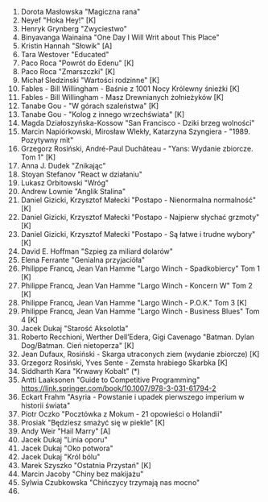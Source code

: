 1. Dorota Masłowska "Magiczna rana"
2. Neyef "Hoka Hey!" [K]
3. Henryk Grynberg "Zwyciestwo"
4. Binyavanga Wainaina "One Day I Will Writ about This Place"
5. Kristin Hannah "Słowik" [A]
6. Tara Westover "Educated"
7. Paco Roca "Powrót do Edenu" [K]
8. Paco Roca "Zmarszczki" [K]
9. Michał Sledzinski "Wartości rodzinne" [K]
10. Fables - Bill Willingham - Baśnie z 1001 Nocy Królewny śnieżki [K]
11. Fables - Bill Willingham - Masz Drewnianych żołnieżyków [K]
12. Tanabe Gou - "W górach szaleństwa" [K]
13. Tanabe Gou - "Kolog z innego wrzechświata" [K]
14. Magda Działoszyńska-Kossow "San Francisco - Dziki brzeg wolności"
15. Marcin Napiórkowski, Mirosław Wlekły, Katarzyna Szyngiera - "1989. Pozytywny mit"
16. Grzegorz Rosiński, André-Paul Duchâteau - "Yans: Wydanie zbiorcze. Tom 1" [K]
17. Anna J. Dudek "Znikając"
18. Stoyan Stefanov "React w działaniu"
19. Lukasz Orbitowski "Wróg"
20. Andrew Lownie "Anglik Stalina"
21. Daniel Gizicki, Krzysztof Małecki "Postapo - Nienormalna normalność" [K]
22. Daniel Gizicki, Krzysztof Małecki "Postapo - Najpierw słychać grzmoty" [K]
23. Daniel Gizicki, Krzysztof Małecki "Postapo - Są łatwe i trudne wybory" [K]
24. David E. Hoffman "Szpieg za miliard dolarów"
25. Elena Ferrante "Genialna przyjacióła"
26. Philippe Francq, Jean Van Hamme "Largo Winch - Spadkobiercy" Tom 1 [K]
27. Philippe Francq, Jean Van Hamme "Largo Winch - Koncern W" Tom 2 [K]
28. Philippe Francq, Jean Van Hamme "Largo Winch - P.O.K." Tom 3 [K]
29. Philippe Francq, Jean Van Hamme "Largo Winch - Business Blues" Tom 4 [K]
30. Jacek Dukaj "Starość Aksolotla"
31. Roberto Recchioni,  Werther Dell’Edera, Gigi Cavenago "Batman. Dylan Dog/Batman. Cień nietoperza" [K]
32. Jean Dufaux, Rosiński - Skarga utraconych ziem (wydanie zbiorcze)  [K]
33. Grzegorz Rosiński, Yves Sente - Zemsta hrabiego Skarbka [K]
34. Siddharth Kara "Krwawy Kobalt" (*)
35. Antti Laaksonen "Guide to Competitive Programming" https://link.springer.com/book/10.1007/978-3-031-61794-2
36. Eckart Frahm "Asyria - Powstanie i upadek pierwszego imperium w historii świata"
37. Piotr Oczko "Pocztówka z Mokum - 21 opowieści o Holandii"
38. Prosiak "Będziesz smażyć się w piekle" [K]
39. Andy Weir "Hail Marry" [A]
40. Jacek Dukaj "Linia oporu"
41. Jacek Dukaj "Oko potwora"
42. Jacek Dukaj "Król bólu"
43. Marek Szyszko "Ostatnia Przystań" [K]
44. Marcin Jacoby "Chiny bez makijażu"
45. Sylwia Czubkowska "Chińczycy trzymają nas mocno"
46. 
